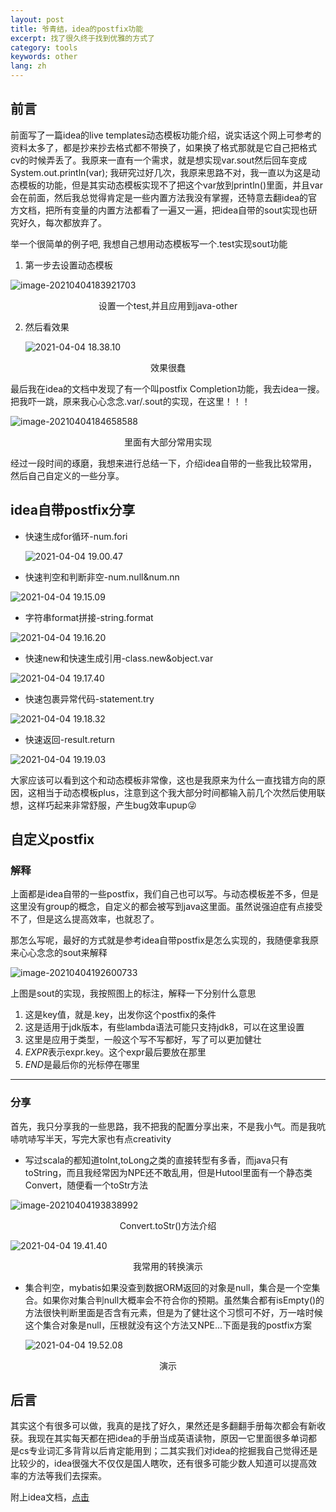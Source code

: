 ```yaml
---
layout: post
title: 爷青结，idea的postfix功能
excerpt: 找了很久终于找到优雅的方式了
category: tools
keywords: other
lang: zh
---
```


## 前言

前面写了一篇idea的live templates动态模板功能介绍，说实话这个网上可参考的资料太多了，都是抄来抄去格式都不带换了，如果换了格式那就是它自己把格式cv的时候弄丢了。我原来一直有一个需求，就是想实现var.sout然后回车变成System.out.println(var);  我研究过好几次，我原来思路不对，我一直以为这是动态模板的功能，但是其实动态模板实现不了把这个var放到println()里面，并且var会在前面，然后我总觉得肯定是一些内置方法我没有掌握，还特意去翻idea的官方文档，把所有变量的内置方法都看了一遍又一遍，把idea自带的sout实现也研究好久，每次都放弃了。

举一个很简单的例子吧, 我想自己想用动态模板写一个.test实现sout功能

1. 第一步去设置动态模板

![image-20210404183921703](https://mypicgogo.oss-cn-hangzhou.aliyuncs.com/tuchuang20210404183921.png)

<center>设置一个test,并且应用到java-other</center>

2. 然后看效果

   ![2021-04-04 18.38.10](https://mypicgogo.oss-cn-hangzhou.aliyuncs.com/tuchuang20210404183959.gif)

<center>效果很蠢</center>

最后我在idea的文档中发现了有一个叫postfix Completion功能，我去idea一搜。把我吓一跳，原来我心心念念.var/.sout的实现，在这里！！！

![image-20210404184658588](https://mypicgogo.oss-cn-hangzhou.aliyuncs.com/tuchuang20210404184658.png)

<center>里面有大部分常用实现</center>

经过一段时间的琢磨，我想来进行总结一下，介绍idea自带的一些我比较常用，然后自己自定义的一些分享。

## idea自带postfix分享

- 快速生成for循环-num.fori

  ![2021-04-04 19.00.47](https://mypicgogo.oss-cn-hangzhou.aliyuncs.com/tuchuang20210404191403.gif)

- 快速判空和判断非空-num.null&num.nn

![2021-04-04 19.15.09](https://mypicgogo.oss-cn-hangzhou.aliyuncs.com/tuchuang20210404191701.gif)

- 字符串format拼接-string.format

![2021-04-04 19.16.20](https://mypicgogo.oss-cn-hangzhou.aliyuncs.com/tuchuang20210404191918.gif)

- 快速new和快速生成引用-class.new&object.var

![2021-04-04 19.17.40](https://mypicgogo.oss-cn-hangzhou.aliyuncs.com/tuchuang20210404191929.gif)

- 快速包裹异常代码-statement.try

![2021-04-04 19.18.32](https://mypicgogo.oss-cn-hangzhou.aliyuncs.com/tuchuang20210404191935.gif)

- 快速返回-result.return

![2021-04-04 19.19.03](https://mypicgogo.oss-cn-hangzhou.aliyuncs.com/tuchuang20210404191941.gif)



大家应该可以看到这个和动态模板非常像，这也是我原来为什么一直找错方向的原因，这相当于动态模板plus，注意到这个我大部分时间都输入前几个次然后使用联想，这样巧起来非常舒服，产生bug效率upup😜

## 自定义postfix

### 解释

上面都是idea自带的一些postfix，我们自己也可以写。与动态模板差不多，但是这里没有group的概念，自定义的都会被写到java这里面。虽然说强迫症有点接受不了，但是这么提高效率，也就忍了。

那怎么写呢，最好的方式就是参考idea自带postfix是怎么实现的，我随便拿我原来心心念念的sout来解释

![image-20210404192600733](https://mypicgogo.oss-cn-hangzhou.aliyuncs.com/tuchuang20210404192600.png)

上图是sout的实现，我按照图上的标注，解释一下分别什么意思

1. 这是key值，就是.key，出发你这个postfix的条件
2. 这是适用于jdk版本，有些lambda语法可能只支持jdk8，可以在这里设置
3. 这里是应用于类型，一般这个写不写都好，写了可以更加健壮
4. $EXPR$表示expr.key。这个expr最后要放在那里
5. $END$是最后你的光标停在哪里

----

### 分享

首先，我只分享我的一些思路，我不把我的配置分享出来，不是我小气。而是我吭哧吭哧写半天，写完大家也有点creativity

- 写过scala的都知道toInt,toLong之类的直接转型有多香，而java只有toString，而且我经常因为NPE还不敢乱用，但是Hutool里面有一个静态类Convert，随便看一个toStr方法

![image-20210404193838992](https://mypicgogo.oss-cn-hangzhou.aliyuncs.com/tuchuang20210404193839.png)

<center>Convert.toStr()方法介绍</center>

![2021-04-04 19.41.40](https://mypicgogo.oss-cn-hangzhou.aliyuncs.com/tuchuang20210404194439.gif)

<center>我常用的转换演示</center>



- 集合判空，mybatis如果没查到数据ORM返回的对象是null，集合是一个空集合。如果你对集合判null大概率会不符合你的预期。虽然集合都有isEmpty()的方法很快判断里面是否含有元素，但是为了健壮这个习惯可不好，万一啥时候这个集合对象是null，压根就没有这个方法又NPE...下面是我的postfix方案

  ![2021-04-04 19.52.08](https://mypicgogo.oss-cn-hangzhou.aliyuncs.com/tuchuang20210404195552.gif)

<center>演示</center>



## 后言

其实这个有很多可以做，我真的是找了好久，果然还是多翻翻手册每次都会有新收获。我现在其实每天都在把idea的手册当成英语读物，原因一它里面很多单词都是cs专业词汇多背背以后肯定能用到；二其实我们对idea的挖掘我自己觉得还是比较少的，idea很强大不仅仅是国人瞎吹，还有很多可能少数人知道可以提高效率的方法等我们去探索。

附上idea文档，[点击](https://www.jetbrains.com/help/idea/2021.1/product-educational-tools.html)